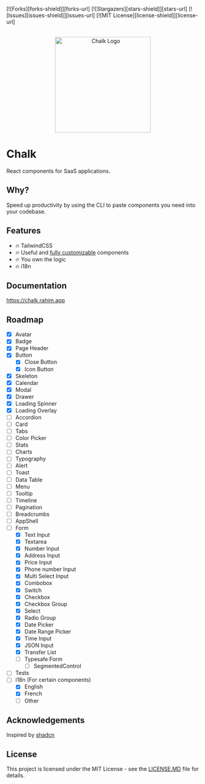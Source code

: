 [![Forks][forks-shield]][forks-url]
[![Stargazers][stars-shield]][stars-url]
[![Issues][issues-shield]][issues-url]
[![MIT License][license-shield]][license-url]

<br>
<div align="center">
  <img alt="Chalk Logo" src="https://media.discordapp.net/attachments/932762343987879966/1109161027356082257/Chalk_Logo.png" height="250"/>
<br>

</div>

# Chalk
React components for SaaS applications.

## Why?

Speed up productivity by using the CLI to paste components you need into your codebase. 

## Features

- 🔥 TailwindCSS
- 🔥 Useful and [fully customizable](https://chalk.rahim.app) components
- 🔥 You own the logic
- 🔥 i18n

## Documentation

https://chalk.rahim.app

<!-- ROADMAP -->
## Roadmap

- [x] Avatar
- [x] Badge
- [x] Page Header
- [x] Button
  - [x] Close Button
  - [x] Icon Button
- [x] Skeleton
- [x] Calendar
- [x] Modal
- [x] Drawer
- [x] Loading Spinner
- [x] Loading Overlay
- [ ] Accordion
- [ ] Card
- [ ] Tabs
- [ ] Color Picker
- [ ] Stats
- [ ] Charts
- [ ] Typography
- [ ] Alert
- [ ] Toast
- [ ] Data Table
- [ ] Menu
- [ ] Tooltip
- [ ] Timeline
- [ ] Pagination
- [ ] Breadcrumbs
- [ ] AppShell
- [ ] Form
  - [x] Text Input
  - [x] Textarea
  - [x] Number Input
  - [x] Address Input
  - [x] Price Input
  - [x] Phone number Input
  - [x] Multi Select Input
  - [x] Combobox
  - [x] Switch
  - [x] Checkbox
  - [x] Checkbox Group
  - [x] Select
  - [x] Radio Group
  - [x] Date Picker
  - [x] Date Range Picker
  - [x] Time Input
  - [x] JSON Input
  - [x] Transfer List
  - [ ] Typesafe Form
    - [ ] SegmentedControl
- [ ] Tests
- [ ] i18n (For certain components)
    - [x] English
    - [x] French
    - [ ] Other

## Acknowledgements

Inspired by [shadcn](https://ui.shadcn.com/)

## License

This project is licensed under the MIT License - see the [LICENSE.MD](https://github.com/5rahim/rahimstack/blob/master/packages/chalk/LICENSE.md) file for details.
